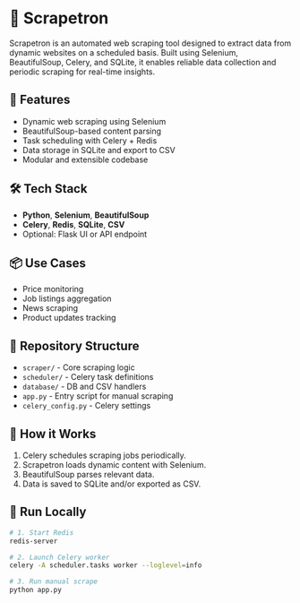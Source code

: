# 🤖 Scrapetron

Scrapetron is an automated web scraping tool designed to extract data from dynamic websites on a scheduled basis. Built using Selenium, BeautifulSoup, Celery, and SQLite, it enables reliable data collection and periodic scraping for real-time insights.

## 🚀 Features
- Dynamic web scraping using Selenium
- BeautifulSoup-based content parsing
- Task scheduling with Celery + Redis
- Data storage in SQLite and export to CSV
- Modular and extensible codebase

## 🛠️ Tech Stack
- **Python**, **Selenium**, **BeautifulSoup**
- **Celery**, **Redis**, **SQLite**, **CSV**
- Optional: Flask UI or API endpoint

## 📦 Use Cases
- Price monitoring
- Job listings aggregation
- News scraping
- Product updates tracking

## 📂 Repository Structure
- `scraper/` - Core scraping logic
- `scheduler/` - Celery task definitions
- `database/` - DB and CSV handlers
- `app.py` - Entry script for manual scraping
- `celery_config.py` - Celery settings

## 🧠 How it Works
1. Celery schedules scraping jobs periodically.
2. Scrapetron loads dynamic content with Selenium.
3. BeautifulSoup parses relevant data.
4. Data is saved to SQLite and/or exported as CSV.

## 🧪 Run Locally
```bash
# 1. Start Redis
redis-server

# 2. Launch Celery worker
celery -A scheduler.tasks worker --loglevel=info

# 3. Run manual scrape
python app.py
